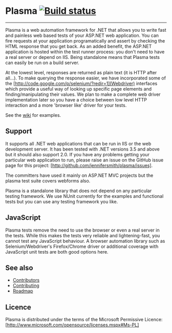 # Plasma [![Build status](https://ci.appveyor.com/api/projects/status/iqqdm2ymtt0vc81w/branch/master?svg=true)](https://ci.appveyor.com/project/Plasma/plasma/branch/master)

---

Plasma is a web automation framework for .NET that allows you to write fast and painless web based tests of your ASP.NET web application. You can fire requests at your application programatically and assert by checking the HTML response that you get back. As an added benefit, the ASP.NET application is hosted within the test runner process: you don't need to have a real server or depend on IIS. Being standalone means that Plasma tests can easily be run on a build server.

At the lowest level, responses are returned as plain text (it is HTTP after all...). To make querying the response easier, we have incorporated some of the [http://code.google.com/p/selenium/?redir=1](Webdriver) interfaces which provide a useful way of looking up specific page elements and finding/manipulating their values. We plan to make a complete web driver implementation later so you have a choice between low level HTTP interaction and a more 'browser like' driver for your tests. 

See the [wiki](https://github.com/jennifersmith/plasma/wiki) for examples.

## Support

It supports all .NET web applications that can be run in IIS or the web development server. It has been tested with .NET versions 3.5 and above but it should also support 2.0. If you have any problems getting your particular web application to run, please raise an issue on the GitHub issue page for this project: [http://github.com/jennifersmith/plasma/issues].

The committers have used it mainly on ASP.NET MVC projects but the plasma test suite covers webforms also.

Plasma is a standalone library that does not depend on any particular testing framework. We use NUnit currently for the examples and functional tests but you can use any testing framework you like.

## JavaScript

Plasma tests remove the need to use the browser or even a real server in the tests. While this makes the tests very reliable and lightening-fast, you cannot test any JavaScript behaviour. A browser automation library such as Selenium/Webdriver's Firefox/Chrome driver or additional coverage with JavaScript unit tests are both good options here. 

## See also

* [Contributors](contributors.md)
* [Contributing](contributing.md)
* [Roadmap](roadmap.md)

## Licence

Plasma is distributed under the terms of the Microsoft Permissive Licence: [http://www.microsoft.com/opensource/licenses.mspx#Ms-PL]